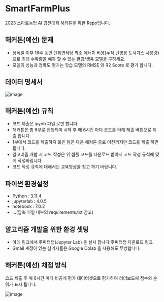# SmartFarmPlus
2023 스마트농업 AI 경진대회 해커톤을 위한 Repo입니다.

## 해커톤(예선) 문제
- 정식일 이후 16주 동안 단위면적당 최소 에너지 비용(누적 난방용 도시가스 사용량)으로 최대 수확량을 예측 할 수 있는 환경/생육 모델을 구하세요.
- 모델의 성능과 정확도 평가는 학습 모델의 RMSE 와 R2 Score 로 평가 합니다. <br>

## 데이터 명세서
![image](https://github.com/rusid275/SmartFarmPlus/assets/14884531/87593872-74fa-4601-999d-e826826ff29b)

## 해커톤(예선) 규칙

- 코드 제출은 ipynb 파일 로만 합니다.
- 해커톤은 총 6부로 진행되며 시작 후 매 6시간 마다 코드를 아래 제출 버튼으로 제출 합니다.
- 1부에서 코드를 제출하지 않은 팀은 다음 해커톤 종료 이전까지만 코드를 제출 하면 됩니다.
- 알고리즘 개발 시 코드 작성은 위 샘플 코드를 다운로드 받아서 코드 작성 규칙에 맞게 작성바랍니다.
- 코드 작성 규칙에 대해서는 교육영상을 참고 하기 바랍니다.<br>

## 파이썬 환경설정

- Python : 3.11.4
- jupyterlab : 4.0.5
- notebook : 7.0.2
- ...(압축 파일 내부의 requirements.txt 참고)

## 알고리즘 개발을 위한 환경 셋팅

- 아래 링크에서 주피터랩(Jupyter Lab) 을 설치 합니다.주피터랩 다운로드 링크
- Gmail 계정이 있는 참가자들은 Google Colab 을 사용해도 무방합니다.<br>

## 해커톤(예선) 채점 방식

코드 제출 후 매 6시간 마다 비공개 평가 데이터셋으로 평가하여 리더보드에 점수와 순위가 표시 됩니다.<br>

![image](https://github.com/rusid275/SmartFarmPlus/assets/14884531/ef0b5bfa-73cc-4d07-a43e-0cd4648b9c0e)
